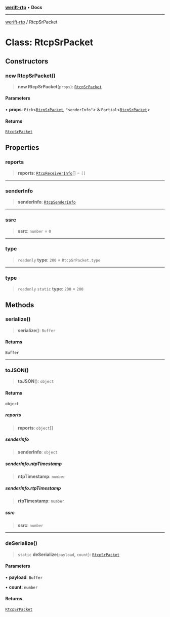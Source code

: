 [**werift-rtp**](../README.md) • **Docs**

***

[werift-rtp](../globals.md) / RtcpSrPacket

# Class: RtcpSrPacket

## Constructors

### new RtcpSrPacket()

> **new RtcpSrPacket**(`props`): [`RtcpSrPacket`](RtcpSrPacket.md)

#### Parameters

• **props**: `Pick`\<[`RtcpSrPacket`](RtcpSrPacket.md), `"senderInfo"`\> & `Partial`\<[`RtcpSrPacket`](RtcpSrPacket.md)\>

#### Returns

[`RtcpSrPacket`](RtcpSrPacket.md)

## Properties

### reports

> **reports**: [`RtcpReceiverInfo`](RtcpReceiverInfo.md)[] = `[]`

***

### senderInfo

> **senderInfo**: [`RtcpSenderInfo`](RtcpSenderInfo.md)

***

### ssrc

> **ssrc**: `number` = `0`

***

### type

> `readonly` **type**: `200` = `RtcpSrPacket.type`

***

### type

> `readonly` `static` **type**: `200` = `200`

## Methods

### serialize()

> **serialize**(): `Buffer`

#### Returns

`Buffer`

***

### toJSON()

> **toJSON**(): `object`

#### Returns

`object`

##### reports

> **reports**: `object`[]

##### senderInfo

> **senderInfo**: `object`

##### senderInfo.ntpTimestamp

> **ntpTimestamp**: `number`

##### senderInfo.rtpTimestamp

> **rtpTimestamp**: `number`

##### ssrc

> **ssrc**: `number`

***

### deSerialize()

> `static` **deSerialize**(`payload`, `count`): [`RtcpSrPacket`](RtcpSrPacket.md)

#### Parameters

• **payload**: `Buffer`

• **count**: `number`

#### Returns

[`RtcpSrPacket`](RtcpSrPacket.md)

